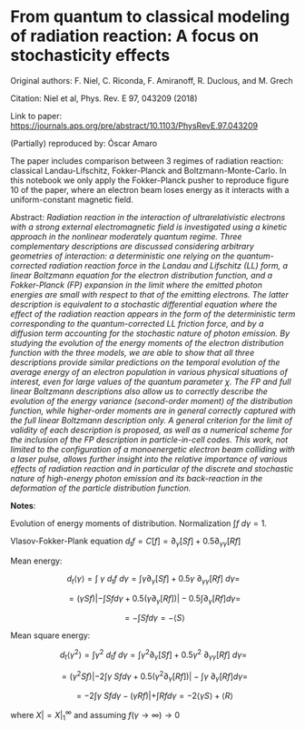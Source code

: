 # From quantum to classical modeling of radiation reaction: A focus on stochasticity effects

Original authors: F. Niel, C. Riconda, F. Amiranoff, R. Duclous, and M. Grech

Citation: Niel et al, Phys. Rev. E 97, 043209 (2018)

Link to paper: https://journals.aps.org/pre/abstract/10.1103/PhysRevE.97.043209

(Partially) reproduced by: Óscar Amaro

The paper includes comparison between 3 regimes of radiation reaction: classical Landau-Lifschitz, Fokker-Planck and Boltzmann-Monte-Carlo.
In this notebook we only apply the Fokker-Planck pusher to reproduce figure 10 of the paper, where an electron beam loses energy as it interacts with a uniform-constant magnetic field.

Abstract: _Radiation reaction in the interaction of ultrarelativistic electrons with a strong external electromagnetic field is investigated using a kinetic approach in the nonlinear moderately quantum regime. Three complementary descriptions are discussed considering arbitrary geometries of interaction: a deterministic one relying on the quantum-corrected radiation reaction force in the Landau and Lifschitz (LL) form, a linear Boltzmann equation for the electron distribution function, and a Fokker-Planck (FP) expansion in the limit where the emitted photon energies are small with respect to that of the emitting electrons. The latter description is equivalent to a stochastic differential equation where the effect of the radiation reaction appears in the form of the deterministic term corresponding to the quantum-corrected LL friction force, and by a diffusion term accounting for the stochastic nature of photon emission. By studying the evolution of the energy moments of the electron distribution function with the three models, we are able to show that all three descriptions provide similar predictions on the temporal evolution of the average energy of an electron population in various physical situations of interest, even for large values of the quantum parameter χ. The FP and full linear Boltzmann descriptions also allow us to correctly describe the evolution of the energy variance (second-order moment) of the distribution function, while higher-order moments are in general correctly captured with the full linear Boltzmann description only. A general criterion for the limit of validity of each description is proposed, as well as a numerical scheme for the inclusion of the FP description in particle-in-cell codes. This work, not limited to the configuration of a monoenergetic electron beam colliding with a laser pulse, allows further insight into the relative importance of various effects of radiation reaction and in particular of the discrete and stochastic nature of high-energy photon emission and its back-reaction in the deformation of the particle distribution function._


__Notes__:

Evolution of energy moments of distribution. Normalization $\int f~d \gamma = 1$.

Vlasov-Fokker-Plank equation $d_t f = C[f] = \partial_\gamma [S f] + 0.5 \partial_{\gamma \gamma}[R f]$

Mean energy:

$$d_t \langle \gamma \rangle = \int ~\gamma ~d_t f ~d\gamma = \int \gamma \partial_\gamma [S f] + 0.5\gamma~ \partial_{\gamma \gamma}[R f]~d\gamma=$$

$$=(\gamma S f)| - \int S f d\gamma + 0.5(\gamma \partial_\gamma[R f])|-0.5 \int \partial_\gamma[R f] d\gamma=$$

$$= -\int S f d\gamma = -\langle S \rangle$$

Mean square energy:

$$d_t \langle \gamma^2 \rangle = \int \gamma^2 ~d_t f ~ d\gamma = \int \gamma^2 \partial_\gamma [S f] + 0.5\gamma^2~ \partial_{\gamma \gamma}[R f]~d\gamma =$$

$$=(\gamma^2 S f)| - 2\int \gamma ~S f d\gamma + 0.5(\gamma^2  \partial_\gamma[R f])|- \int \gamma~\partial_\gamma[R f] d\gamma=$$

$$=- 2\int \gamma ~S f d\gamma - (\gamma R f)| + \int R f d\gamma = -2 \langle \gamma S\rangle + \langle R \rangle$$

where $X| = X|_1^\infty$ and assuming $f(\gamma\rightarrow \infty) \rightarrow 0$
